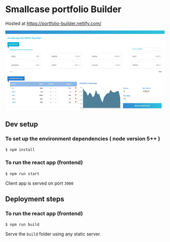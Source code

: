 # Smallcase portfolio Builder

Hosted at https://portfolio-builder.netlify.com/

![Portfolio Builder Screenshot](./screen.png)

## Dev setup

### To set up the environment dependencies ( node version 5++ )

```
$ npm install
```

### To run the react app (frontend)

```
$ npm run start
```
Client app is served on port `3000`

## Deployment steps

### To run the react app (frontend)

```
$ npm run build
```
Serve the `build` folder using any static server.